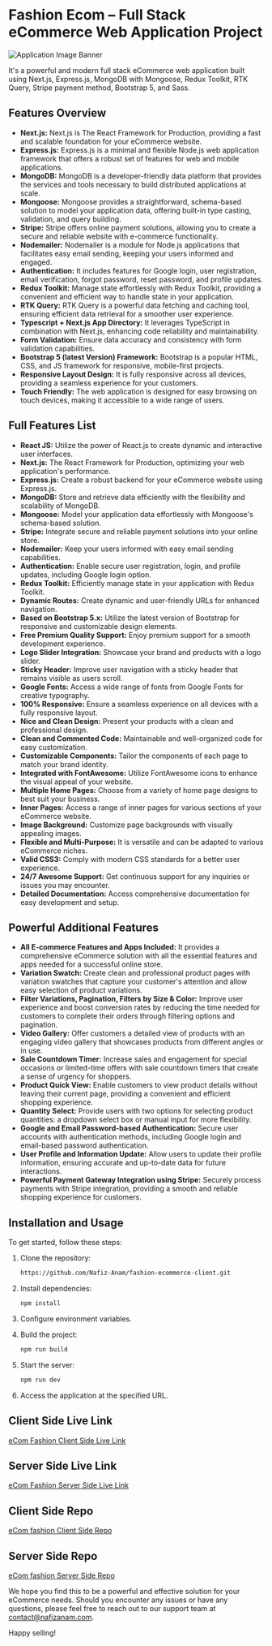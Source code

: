 # Fashion Ecom – Full Stack eCommerce Web Application Project

![Application Image Banner](https://i.ibb.co/GdY1Xnn/fashion-mock.jpg)

It's a powerful and modern full stack eCommerce web application built using Next.js, Express.js, MongoDB with Mongoose, Redux Toolkit, RTK Query, Stripe payment method, Bootstrap 5, and Sass.

## Features Overview

-   **Next.js:** Next.js is The React Framework for Production, providing a fast and scalable foundation for your eCommerce website.
-   **Express.js:** Express.js is a minimal and flexible Node.js web application framework that offers a robust set of features for web and mobile applications.
-   **MongoDB:** MongoDB is a developer-friendly data platform that provides the services and tools necessary to build distributed applications at scale.
-   **Mongoose:** Mongoose provides a straightforward, schema-based solution to model your application data, offering built-in type casting, validation, and query building.
-   **Stripe:** Stripe offers online payment solutions, allowing you to create a secure and reliable website with e-commerce functionality.
-   **Nodemailer:** Nodemailer is a module for Node.js applications that facilitates easy email sending, keeping your users informed and engaged.
-   **Authentication:** It includes features for Google login, user registration, email verification, forgot password, reset password, and profile updates.
-   **Redux Toolkit:** Manage state effortlessly with Redux Toolkit, providing a convenient and efficient way to handle state in your application.
-   **RTK Query:** RTK Query is a powerful data fetching and caching tool, ensuring efficient data retrieval for a smoother user experience.
-   **Typescript + Next.js App Directory:** It leverages TypeScript in combination with Next.js, enhancing code reliability and maintainability.
-   **Form Validation:** Ensure data accuracy and consistency with form validation capabilities.
-   **Bootstrap 5 (latest Version) Framework:** Bootstrap is a popular HTML, CSS, and JS framework for responsive, mobile-first projects.
-   **Responsive Layout Design:** It is fully responsive across all devices, providing a seamless experience for your customers.
-   **Touch Friendly:** The web application is designed for easy browsing on touch devices, making it accessible to a wide range of users.

## Full Features List

-   **React JS:** Utilize the power of React.js to create dynamic and interactive user interfaces.
-   **Next.js:** The React Framework for Production, optimizing your web application's performance.
-   **Express.js:** Create a robust backend for your eCommerce website using Express.js.
-   **MongoDB:** Store and retrieve data efficiently with the flexibility and scalability of MongoDB.
-   **Mongoose:** Model your application data effortlessly with Mongoose's schema-based solution.
-   **Stripe:** Integrate secure and reliable payment solutions into your online store.
-   **Nodemailer:** Keep your users informed with easy email sending capabilities.
-   **Authentication:** Enable secure user registration, login, and profile updates, including Google login option.
-   **Redux Toolkit:** Efficiently manage state in your application with Redux Toolkit.
-   **Dynamic Routes:** Create dynamic and user-friendly URLs for enhanced navigation.
-   **Based on Bootstrap 5.x:** Utilize the latest version of Bootstrap for responsive and customizable design elements.
-   **Free Premium Quality Support:** Enjoy premium support for a smooth development experience.
-   **Logo Slider Integration:** Showcase your brand and products with a logo slider.
-   **Sticky Header:** Improve user navigation with a sticky header that remains visible as users scroll.
-   **Google Fonts:** Access a wide range of fonts from Google Fonts for creative typography.
-   **100% Responsive:** Ensure a seamless experience on all devices with a fully responsive layout.
-   **Nice and Clean Design:** Present your products with a clean and professional design.
-   **Clean and Commented Code:** Maintainable and well-organized code for easy customization.
-   **Customizable Components:** Tailor the components of each page to match your brand identity.
-   **Integrated with FontAwesome:** Utilize FontAwesome icons to enhance the visual appeal of your website.
-   **Multiple Home Pages:** Choose from a variety of home page designs to best suit your business.
-   **Inner Pages:** Access a range of inner pages for various sections of your eCommerce website.
-   **Image Background:** Customize page backgrounds with visually appealing images.
-   **Flexible and Multi-Purpose:** It is versatile and can be adapted to various eCommerce niches.
-   **Valid CSS3:** Comply with modern CSS standards for a better user experience.
-   **24/7 Awesome Support:** Get continuous support for any inquiries or issues you may encounter.
-   **Detailed Documentation:** Access comprehensive documentation for easy development and setup.

## Powerful Additional Features

-   **All E-commerce Features and Apps Included:** It provides a comprehensive eCommerce solution with all the essential features and apps needed for a successful online store.
-   **Variation Swatch:** Create clean and professional product pages with variation swatches that capture your customer's attention and allow easy selection of product variations.
-   **Filter Variations, Pagination, Filters by Size & Color:** Improve user experience and boost conversion rates by reducing the time needed for customers to complete their orders through filtering options and pagination.
-   **Video Gallery:** Offer customers a detailed view of products with an engaging video gallery that showcases products from different angles or in use.
-   **Sale Countdown Timer:** Increase sales and engagement for special occasions or limited-time offers with sale countdown timers that create a sense of urgency for shoppers.
-   **Product Quick View:** Enable customers to view product details without leaving their current page, providing a convenient and efficient shopping experience.
-   **Quantity Select:** Provide users with two options for selecting product quantities: a dropdown select box or manual input for more flexibility.
-   **Google and Email Password-based Authentication:** Secure user accounts with authentication methods, including Google login and email-based password authentication.
-   **User Profile and Information Update:** Allow users to update their profile information, ensuring accurate and up-to-date data for future interactions.
-   **Powerful Payment Gateway Integration using Stripe:** Securely process payments with Stripe integration, providing a smooth and reliable shopping experience for customers.

## Installation and Usage

To get started, follow these steps:

1. Clone the repository:

    ```bash
    https://github.com/Nafiz-Anam/fashion-ecommerce-client.git
    ```

2. Install dependencies:

    ```bash
    npm install
    ```

3. Configure environment variables.

4. Build the project:

    ```bash
    npm run build
    ```

5. Start the server:

    ```bash
    npm run dev
    ```

6. Access the application at the specified URL.

## Client Side Live Link

[eCom Fashion Client Side Live Link](https://fashion-ecommerce-client-ochre.vercel.app/)

## Server Side Live Link

[eCom Fashion Server Side Live Link](https://fashion-ecommerce-server.onrender.com)

## Client Side Repo

[eCom fashion Client Side Repo](https://github.com/Nafiz-Anam/fashion-ecommerce-client)

## Server Side Repo

[eCom fashion Server Side Repo](https://github.com/Nafiz-Anam/fashion-ecommerce-server)


We hope you find this to be a powerful and effective solution for your eCommerce needs. Should you encounter any issues or have any questions, please feel free to reach out to our support team at contact@nafizanam.com.

Happy selling!
